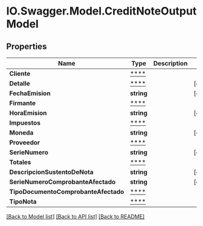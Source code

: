 # IO.Swagger.Model.CreditNoteOutputModel
## Properties

Name | Type | Description | Notes
------------ | ------------- | ------------- | -------------
**Cliente** | [****](.md) |  | 
**Detalle** | [****](.md) |  | [optional] 
**FechaEmision** | **string** |  | [optional] 
**Firmante** | [****](.md) |  | 
**HoraEmision** | **string** |  | [optional] 
**Impuestos** | [****](.md) |  | 
**Moneda** | **string** |  | [optional] 
**Proveedor** | [****](.md) |  | 
**SerieNumero** | **string** |  | [optional] 
**Totales** | [****](.md) |  | 
**DescripcionSustentoDeNota** | **string** |  | [optional] 
**SerieNumeroComprobanteAfectado** | **string** |  | [optional] 
**TipoDocumentoComprobanteAfectado** | [****](.md) |  | 
**TipoNota** | [****](.md) |  | 

[[Back to Model list]](../README.md#documentation-for-models) [[Back to API list]](../README.md#documentation-for-api-endpoints) [[Back to README]](../README.md)

